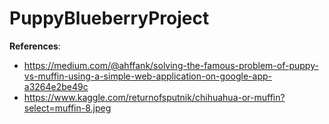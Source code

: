 # PuppyBlueberryProject


**References**: 
- https://medium.com/@ahffank/solving-the-famous-problem-of-puppy-vs-muffin-using-a-simple-web-application-on-google-app-a3264e2be49c
- https://www.kaggle.com/returnofsputnik/chihuahua-or-muffin?select=muffin-8.jpeg
